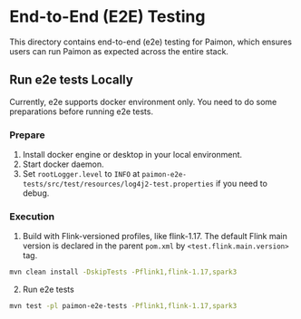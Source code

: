 <!--
Licensed to the Apache Software Foundation (ASF) under one
or more contributor license agreements.  See the NOTICE file
distributed with this work for additional information
regarding copyright ownership.  The ASF licenses this file
to you under the Apache License, Version 2.0 (the
"License"); you may not use this file except in compliance
with the License.  You may obtain a copy of the License at

http://www.apache.org/licenses/LICENSE-2.0

Unless required by applicable law or agreed to in writing,
software distributed under the License is distributed on an
"AS IS" BASIS, WITHOUT WARRANTIES OR CONDITIONS OF ANY
KIND, either express or implied.  See the License for the
specific language governing permissions and limitations
under the License.
-->

# End-to-End (E2E) Testing
This directory contains end-to-end (e2e) testing for Paimon, which ensures users can run Paimon as expected across the entire stack.

## Run e2e tests Locally
Currently, e2e supports docker environment only. You need to do some preparations before running e2e tests.

### Prepare
1. Install docker engine or desktop in your local environment.
2. Start docker daemon.
3. Set `rootLogger.level` to `INFO` at `paimon-e2e-tests/src/test/resources/log4j2-test.properties` if you need to debug. 

### Execution
1. Build with Flink-versioned profiles, like flink-1.17. The default Flink main version is declared in the parent `pom.xml` by `<test.flink.main.version>` tag.

```bash
mvn clean install -DskipTests -Pflink1,flink-1.17,spark3
```

2. Run e2e tests

```bash
mvn test -pl paimon-e2e-tests -Pflink1,flink-1.17,spark3
```